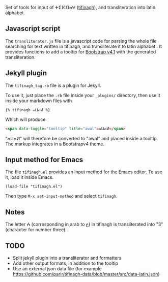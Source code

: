 Set of tools for input of ⵜⵉⴼⵉⵏⴰⵖ ([tifinagh](https://en.wikipedia.org/wiki/Tifinagh)), and transliteration into latin alphabet.

## Javascript script ##
The `transliterator.js` file is a javascript code for parsing the whole file searching for text written in tifinagh, and transliterate it to latin alphabet
.
It provides functions to add a tooltip for [Bootstrap v4.1](https://getbootstrap.com/docs/4.1/components/tooltips/) with the generated transliteration.

## Jekyll plugin ##
The `tifinagh_tag.rb` file is a plugin for Jekyll.

To use it, just place the `.rb` file inside your `_plugins/` directory, then use it inside your markdown files with
```
{% tifinagh ⴰⵡⴰⵍ %}
```
Which will produce
```html
<span data-toggle="tooltip" title="awal">ⴰⵡⴰⵍ</span>
```

"ⴰⵡⴰⵍ" will therefore be converted to "awal" and placed inside a tooltip. The markup integrates in a Bootstrapv4 theme.

## Input method for Emacs ##
The file `tifinagh.el` provides an input method for the Emacs editor. To use it, load it inside Emacs.
```elisp
(load-file "tifinagh.el")
```
Then type `M-x set-input-method` and select `tifinagh`.

## Notes ##
The letter ⵄ (corresponding in arab to ع) in tifinagh is transliterated into "3" (character for number three).

## TODO ##
- Split jekyll plugin into a transliterator and formatters
- Add other output formats, in addition to the tooltip
- Use an external json data file (for example https://github.com/parlr/tifinagh-data/blob/master/src/data-latin.json)
